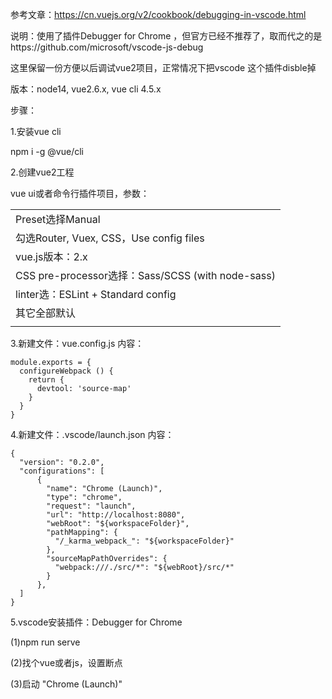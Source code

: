 参考文章：https://cn.vuejs.org/v2/cookbook/debugging-in-vscode.html

说明：使用了插件Debugger for Chrome ，但官方已经不推荐了，取而代之的是https://github.com/microsoft/vscode-js-debug

这里保留一份方便以后调试vue2项目，正常情况下把vscode 这个插件disble掉



版本：node14, vue2.6.x, vue cli 4.5.x



步骤：

1.安装vue cli

npm i -g @vue/cli



2.创建vue2工程

vue ui或者命令行插件项目，参数：

|                                                   |
| :------------------------------------------------ |
| Preset选择Manual                                  |
| 勾选Router, Vuex, CSS，Use config files           |
| vue.js版本：2.x                                   |
| CSS pre-processor选择：Sass/SCSS (with node-sass) |
| linter选：ESLint + Standard config                |
| 其它全部默认                                      |
|                                                   |



3.新建文件：vue.config.js 内容：

```
module.exports = {
  configureWebpack () {
    return {
      devtool: 'source-map'
    }
  }
}
```



4.新建文件：.vscode/launch.json 内容：

```
{
  "version": "0.2.0",
  "configurations": [
      {
        "name": "Chrome (Launch)",
        "type": "chrome",
        "request": "launch",
        "url": "http://localhost:8080",
        "webRoot": "${workspaceFolder}",
        "pathMapping": {
          "/_karma_webpack_": "${workspaceFolder}"
        },
        "sourceMapPathOverrides": {
          "webpack:///./src/*": "${webRoot}/src/*"
        }
      },
  ]
}
```



5.vscode安装插件：Debugger for Chrome

(1)npm run serve

(2)找个vue或者js，设置断点

(3)启动 "Chrome (Launch)"



